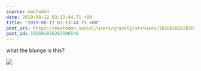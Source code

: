 ```yaml
---
source: mastodon
date: 2019-08-12 03:13:44.71 +00
title: "2019-08-12 03:13:44.71 +00"
post_uri: https://mastodon.social/users/gravely/statuses/102601826283596549
post_id: 102601826283596549
---
```

what the blunge is this?


![](/images/17582963.jpg)

